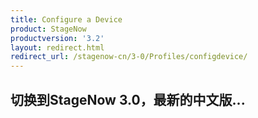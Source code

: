 ```yaml
---
title: Configure a Device
product: StageNow
productversion: '3.2'
layout: redirect.html
redirect_url: /stagenow-cn/3-0/Profiles/configdevice/
---
```


## 切换到StageNow 3.0，最新的中文版...
